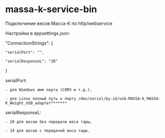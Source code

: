 # massa-k-service-bin
Подключение весов Масса-К по http/webservice

Настройки в appsettings.json:



  "ConnectionStrings": {
  
    "serialPort": "",
    
    "serialResponseL": "20"
    
  }



  serialPort:
  
    - для Wimdows имя порта (COM3 и т.д.), 
    
    - для Linux полный путь к порту /dev/serial/by-id/usb-MASSA-K_MASSA-K_Weight_USB_adapter*******
    


  serialResponseL:
  
    - 20 для весов без передачи веса тары,
    
    - 24 для весов с передачей веса тары.
